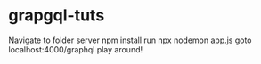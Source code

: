 # grapgql-tuts

Navigate to folder server
npm install
run npx nodemon app.js
goto localhost:4000/graphql
play around!
